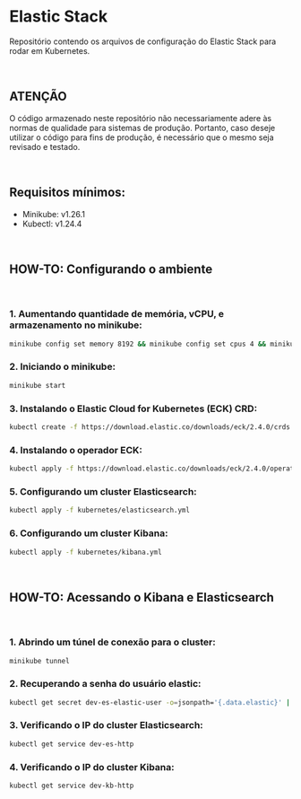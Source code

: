 # **Elastic Stack**

Repositório contendo os arquivos de configuração do Elastic Stack para rodar em Kubernetes.

<br>

## **ATENÇÃO**

O código armazenado neste repositório não necessariamente adere às normas de qualidade para sistemas de produção.
Portanto, caso deseje utilizar o código para fins de produção, é necessário que o mesmo seja revisado e testado.

<br>

## **Requisitos mínimos:**
- Minikube: v1.26.1
- Kubectl: v1.24.4

<br>

## HOW-TO: Configurando o ambiente
<br>

### 1. Aumentando quantidade de memória, vCPU, e armazenamento no minikube:
```bash
minikube config set memory 8192 && minikube config set cpus 4 && minikube config set disk-size 50g
```

### 2. Iniciando o minikube:
```bash
minikube start
```

### 3. Instalando o Elastic Cloud for Kubernetes (ECK) CRD:
```bash
kubectl create -f https://download.elastic.co/downloads/eck/2.4.0/crds.yaml
```

### 4. Instalando o operador ECK:
```bash
kubectl apply -f https://download.elastic.co/downloads/eck/2.4.0/operator.yaml
```

### 5. Configurando um cluster Elasticsearch:
```bash
kubectl apply -f kubernetes/elasticsearch.yml
```

### 6. Configurando um cluster Kibana:
```bash
kubectl apply -f kubernetes/kibana.yml
```

<br>

## HOW-TO: Acessando o Kibana e Elasticsearch

<br>

### 1. Abrindo um túnel de conexão para o cluster:
```bash
minikube tunnel
```

### 2. Recuperando a senha do usuário elastic:
```bash
kubectl get secret dev-es-elastic-user -o=jsonpath='{.data.elastic}' | base64 --decode; echo
```

### 3. Verificando o IP do cluster Elasticsearch:
```bash
kubectl get service dev-es-http
```

### 4. Verificando o IP do cluster Kibana:
```bash
kubectl get service dev-kb-http
```
